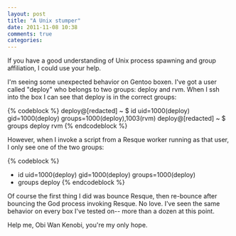```yaml
---
layout: post
title: "A Unix stumper"
date: 2011-11-08 10:38
comments: true
categories: 
---
```

If you have a good understanding of Unix process spawning and group affiliation, I could use your help.
<!--more-->

I'm seeing some unexpected behavior on Gentoo boxen.  I've got a user called "deploy"
who belongs to two groups:  deploy and rvm.  When I ssh into the box I can see that
deploy is in the correct groups:  

{% codeblock %}
deploy@[redacted] ~ $ id
uid=1000(deploy) gid=1000(deploy) groups=1000(deploy),1003(rvm)
deploy@[redacted] ~ $ groups
deploy rvm
{% endcodeblock %}

However, when I invoke a script from a Resque worker running as that user, I only
see one of the two groups:

{% codeblock %}
+ id
uid=1000(deploy) gid=1000(deploy) groups=1000(deploy)
+ groups
deploy
{% endcodeblock %}

Of course the first thing I did was bounce Resque, then re-bounce after bouncing
the God process invoking Resque.  No love.  I've seen the same behavior on every
box I've tested on-- more than a dozen at this point.  

Help me, Obi Wan Kenobi, you're my only hope.
